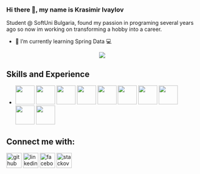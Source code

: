 ### Hi there 👋, my name is Krasimir Ivaylov
Student @ SoftUni Bulgaria,
found my passion in programing several years ago so now im working on transforming a hobby into a career.

- 🌱 I’m currently learning Spring Data 💻
<p align="center" ><img src="https://i.makeagif.com/media/11-06-2019/5Faz3_.gif" /></p>

## Skills and Experience

* <code><img height="50" src="https://simpleicons.org/icons/javascript.svg"></code>
<code><img height="50" src="https://simpleicons.org/icons/java.svg"></code>
<code><img height="50" src="https://simpleicons.org/icons/typescript.svg"></code>
<code><img height="50" src="https://simpleicons.org/icons/react.svg"></code>
<code><img height="50" src="https://simpleicons.org/icons/html5.svg"></code>
<code><img height="50" src="https://simpleicons.org/icons/css3.svg"></code>
<code><img height="50" src="https://simpleicons.org/icons/mysql.svg"></code>
<code><img height="50" src="https://simpleicons.org/icons/spring.svg"></code>
<code><img height="50" src="https://simpleicons.org/icons/hibernate.svg"></code>
<code><img height="50" src="https://simpleicons.org/icons/linux.svg"></code>


## Connect me with:
[<img src='https://cdn.jsdelivr.net/npm/simple-icons@3.0.1/icons/github.svg' alt='github' height='40'>](https://github.com/KrasiIvaylov)  [<img src='https://cdn.jsdelivr.net/npm/simple-icons@3.0.1/icons/linkedin.svg' alt='linkedin' height='40'>](https://www.linkedin.com/in/krasimir-ivaylov-3b6800198/)  [<img src='https://cdn.jsdelivr.net/npm/simple-icons@3.0.1/icons/facebook.svg' alt='facebook' height='40'>](https://www.facebook.com/krasivaylov)  [<img src='https://cdn.jsdelivr.net/npm/simple-icons@3.0.1/icons/stackoverflow.svg' alt='stackoverflow' height='40'>](https://stackoverflow.com/users/user:15108320)  

